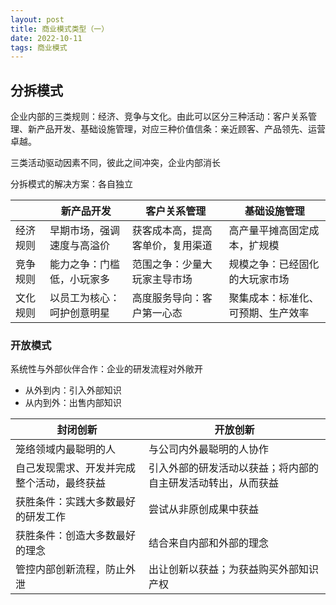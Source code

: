 ```yaml
---
layout: post
title: 商业模式类型（一）
date: 2022-10-11
tags: 商业模式
---
```


## 分拆模式

企业内部的三类规则：经济、竞争与文化。由此可以区分三种活动：客户关系管理、新产品开发、基础设施管理，对应三种价值信条：亲近顾客、产品领先、运营卓越。

三类活动驱动因素不同，彼此之间冲突，企业内部消长

分拆模式的解决方案：各自独立

|          | 新产品开发                 | 客户关系管理                     | 基础设施管理                       |
| -------- | -------------------------- | -------------------------------- | ---------------------------------- |
| 经济规则 | 早期市场，强调速度与高溢价 | 获客成本高，提高客单价，复用渠道 | 高产量平摊高固定成本，扩规模       |
| 竞争规则 | 能力之争：门槛低，小玩家多 | 范围之争：少量大玩家主导市场     | 规模之争：已经固化的大玩家市场     |
| 文化规则 | 以员工为核心：呵护创意明星 | 高度服务导向：客户第一心态       | 聚集成本：标准化、可预期、生产效率 |

### 开放模式

系统性与外部伙伴合作：企业的研发流程对外敞开

- 从外到内：引入外部知识
- 从内到外：出售内部知识

| 封闭创新                                   | 开放创新                                                     |
| ------------------------------------------ | ------------------------------------------------------------ |
| 笼络领域内最聪明的人                       | 与公司内外最聪明的人协作                                     |
| 自己发现需求、开发并完成整个活动，最终获益 | 引入外部的研发活动以获益；将内部的自主研发活动转出，从而获益 |
| 获胜条件：实践大多数最好的研发工作         | 尝试从非原创成果中获益                                       |
| 获胜条件：创造大多数最好的理念             | 结合来自内部和外部的理念                                     |
| 管控内部创新流程，防止外泄                 | 出让创新以获益；为获益购买外部知识产权                       |


